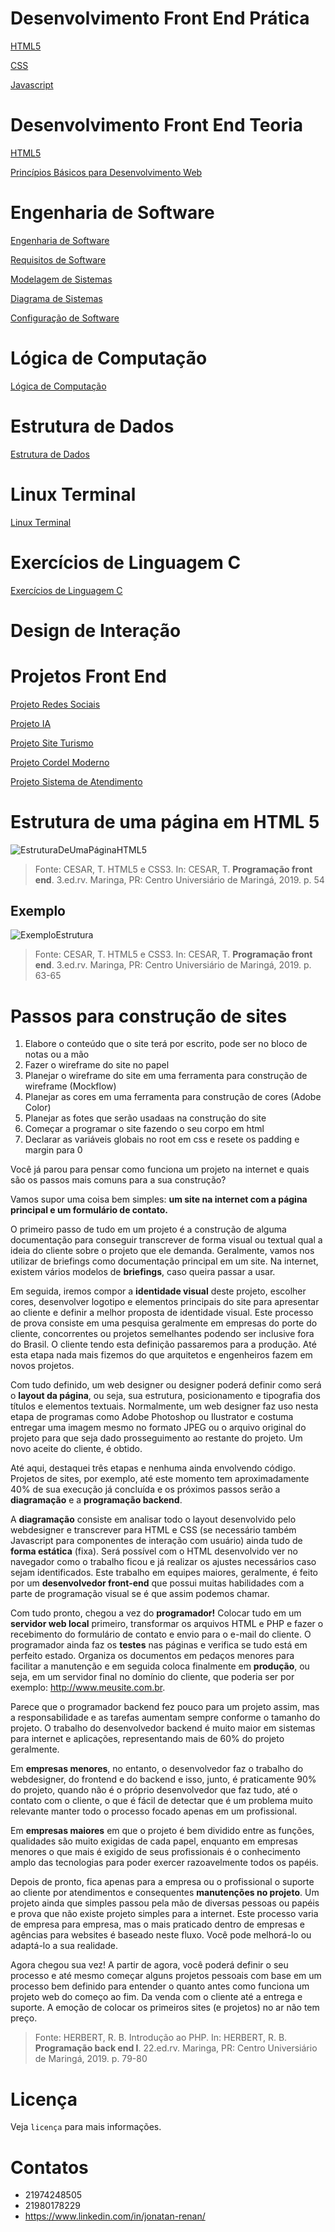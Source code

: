 # Desenvolvimento Front End Prática

[HTML5](HTML5/HTML5.md)

[CSS](CSS/+README.md)

[Javascript](JavaScript/javascript.md)


# Desenvolvimento Front End Teoria

[HTML5](https://www.evernote.com/shard/s496/sh/f395e2c2-55d7-80e2-d160-b6a7f49f4b45/xFwQawjckdYtAG9SjjMXiFX_JZvLzfIiTYY4hO1x_JYkMokRs2qY_-sZog)


[Princípios Básicos para Desenvolvimento Web](https://www.evernote.com/shard/s496/sh/b5cbcfb7-bb02-cdee-1f5f-658e8e60c117/zzftOPyMmljARoi44uJcccG4klYKxmGOfCrMXeCmoMbeyIUtoHq6NH_1nQ)

# Engenharia de Software

[Engenharia de Software](https://www.evernote.com/shard/s496/sh/cb3bac3b-adbe-cdd0-d4ea-f4a0d193b88f/PjtpaoZcH3TBw0C35dCV0JPMQJAxUQcfGA5Ic_a-sjVDQzCUOYNpaki61A)

[Requisitos de Software](https://www.evernote.com/shard/s496/sh/307f8b9b-46fa-ada7-4c95-e48fa8b9b1b4/xLvv9G4E2y7FigYKKN7UMtvvP6zOFpBYk0CrAvSdrmnT8J1MGABiy19YpA)

[Modelagem de Sistemas](https://www.evernote.com/shard/s496/sh/d1eb4cbf-bb21-c3ac-b24a-4a5797c72c1a/iutnvCLOIbDU8Ery-cDKZsRY3q07G7b5ldjvVjcvyc64BndjUZD5wFvTaA)

[Diagrama de Sistemas](https://www.evernote.com/shard/s496/sh/b333fa75-7062-8c86-35aa-2793ce21eaca/M5lxTQGo488CP6Gm2xTuzkQsy1o1JHUzoLDN4A2pAgyfgKSeCp0rngQq3w)

[Configuração de Software](https://www.evernote.com/shard/s496/sh/f5ef55a8-442b-d33e-c248-27ee4882270f/cC12HnRWhRRSKzWQBmj6jxZIGYokEGAAiB-a2zNk8BFnq5TK4tA3mAsd7w)

# Lógica de Computação

[Lógica de Computação](https://github.com/Renanvt/logica-de-computacao)

# Estrutura de Dados

[Estrutura de Dados](github.com/Renanvt/estrutura-de-dados-I)

# Linux Terminal

[Linux Terminal](https://github.com/Renanvt/linux-terminal)


# Exercícios de Linguagem C

[Exercícios de Linguagem C](https://github.com/Renanvt/exercicios_c_c--)

# Design de Interação

# Projetos Front End

[Projeto Redes Sociais](https://github.com/Renanvt/projeto-redes-sociais)

[Projeto IA](https://github.com/Renanvt/projeto-ia)

[Projeto Site Turismo](https://github.com/Renanvt/projeto-site-turismo)

[Projeto Cordel Moderno](https://github.com/Renanvt/cordel-moderno)

[Projeto Sistema de Atendimento](https://github.com/Renanvt/sistema-de-atendimento)





# Estrutura de uma página em HTML 5

![EstruturaDeUmaPáginaHTML5](HTML5/img/EstruturaDeUmaPáginaHTML5.png)
> Fonte: CESAR, T. HTML5 e CSS3. In: CESAR, T. **Programação front end**. 3.ed.rv. Maringa, PR: Centro Universiário de Maringá, 2019. p. 54

## Exemplo

![ExemploEstrutura](HTML5/img/ExemploEstrutura.png)
> Fonte: CESAR, T. HTML5 e CSS3. In: CESAR, T. **Programação front end**. 3.ed.rv. Maringa, PR: Centro Universiário de Maringá, 2019. p. 63-65

# Passos para construção de sites

1. Elabore o conteúdo que o site terá por escrito, pode ser no bloco de notas ou a mão
2. Fazer o wireframe do site no papel
3. Planejar o wireframe do site em uma ferramenta para construção de wireframe (Mockflow)
4. Planejar as cores em uma ferramenta para construção de cores (Adobe Color)
5. Planejar as fotes que serão usadaas na construção do site
6. Começar a programar o site fazendo o seu corpo em html
7. Declarar as variáveis globais no root em css e resete os padding e margin para 0
   
Você já parou para pensar como funciona um projeto na internet e quais são os passos
mais comuns para a sua construção?

Vamos supor uma coisa bem simples: **um site na internet com a página principal e um
formulário de contato.**

O primeiro passo de tudo em um projeto é a construção de alguma documentação
para conseguir transcrever de forma visual ou textual qual a ideia do cliente sobre o
projeto que ele demanda. Geralmente, vamos nos utilizar de briefings como documentação principal em um site. Na internet, existem vários modelos de **briefings**, caso queira passar a usar.

Em seguida, iremos compor a **identidade visual** deste projeto, escolher cores, desenvolver logotipo e elementos principais do site para apresentar ao cliente e definir a melhor proposta de identidade visual. Este processo de prova consiste em uma pesquisa geralmente em empresas do porte do cliente, concorrentes ou projetos semelhantes
podendo ser inclusive fora do Brasil. O cliente tendo esta definição passaremos para a
produção. Até esta etapa nada mais fizemos do que arquitetos e engenheiros fazem em
novos projetos.

Com tudo definido, um web designer ou designer poderá definir como será o **layout da página**, ou seja, sua estrutura, posicionamento e tipografia dos títulos e elementos textuais. Normalmente, um web designer faz uso nesta etapa de programas como Adobe Photoshop ou Ilustrator e costuma entregar uma imagem mesmo no formato JPEG ou o arquivo original do projeto para que seja dado prosseguimento ao restante do projeto. Um novo aceite do cliente, é obtido.

Até aqui, destaquei três etapas e nenhuma ainda envolvendo código. Projetos de sites, por exemplo, até este momento tem aproximadamente 40% de sua execução já concluída e os próximos passos serão a **diagramação** e a **programação backend**.

A **diagramação** consiste em analisar todo o layout desenvolvido pelo webdesigner e
transcrever para HTML e CSS (se necessário também Javascript para componentes de
interação com usuário) ainda tudo de **forma estática** (fixa). Será possível com o HTML
desenvolvido ver no navegador como o trabalho ficou e já realizar os ajustes necessários
caso sejam identificados. Este trabalho em equipes maiores, geralmente, é feito por um
**desenvolvedor front-end** que possui muitas habilidades com a parte de programação
visual se é que assim podemos chamar.

Com tudo pronto, chegou a vez do **programador!** Colocar tudo em um **servidor web
local** primeiro, transformar os arquivos HTML e PHP e fazer o recebimento do formulário
de contato e envio para o e-mail do cliente. O programador ainda faz os **testes** nas páginas e verifica se tudo está em perfeito estado. Organiza os documentos em pedaços menores para facilitar a manutenção e em seguida coloca finalmente em **produção**, ou seja, em um servidor final no domínio do cliente, que poderia ser por exemplo: <http://www.meusite.com.br>.

Parece que o programador backend fez pouco para um projeto assim, mas a responsabilidade e as tarefas aumentam sempre conforme o tamanho do projeto. O trabalho do desenvolvedor backend é muito maior em sistemas para internet e aplicações, representando mais de 60% do projeto geralmente.

Em **empresas menores**, no entanto, o desenvolvedor faz o trabalho do webdesigner, do frontend e do backend e isso, junto, é praticamente 90% do projeto, quando não é o próprio desenvolvedor que faz tudo, até o contato com o cliente, o que é fácil de detectar que é um problema muito relevante manter todo o processo focado apenas em um profissional.

Em **empresas maiores** em que o projeto é bem dividido entre as funções, qualidades são muito exigidas de cada papel, enquanto em empresas menores o que mais é exigido de seus profissionais é o conhecimento amplo das tecnologias para poder exercer razoavelmente todos os papéis.

Depois de pronto, fica apenas para a empresa ou o profissional o suporte ao cliente por atendimentos e consequentes **manutenções no projeto**. Um projeto ainda que simples passou pela mão de diversas pessoas ou papéis e prova que não existe projeto simples para a internet. Este processo varia de empresa para empresa, mas o mais praticado dentro de empresas e agências para websites é baseado neste fluxo. Você pode melhorá-lo ou adaptá-lo a sua realidade.

Agora chegou sua vez! A partir de agora, você poderá definir o seu processo e até mesmo começar alguns projetos pessoais com base em um processo bem definido para entender o quanto antes como funciona um projeto web do começo ao fim. Da venda
com o cliente até a entrega e suporte. A emoção de colocar os primeiros sites (e projetos) no ar não tem preço.

> Fonte: HERBERT, R. B. Introdução ao PHP. In: HERBERT, R. B. **Programação back end I**. 22.ed.rv. Maringa, PR: Centro Universiário de Maringá, 2019. p. 79-80

# Licença
Veja ```licença``` para mais informações.

# Contatos
* 21974248505
* 21980178229
* https://www.linkedin.com/in/jonatan-renan/
